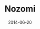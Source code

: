 ---
title: Nozomi
date: 2014-06-20
tags: LoveLive!
image: https://lh5.googleusercontent.com/-wMRBIBfdm_U/U6KF1ic8C-I/AAAAAAAABVc/fVAHkswHgAw/s800/tumblr_n66l0c7hQ41qa94xto3_500.gif
---
